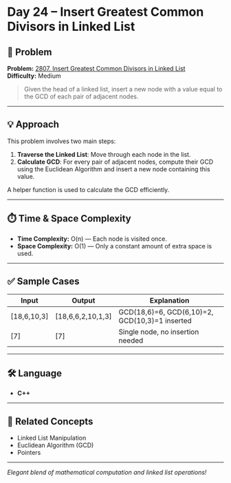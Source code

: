 # Day 24 – Insert Greatest Common Divisors in Linked List

## 🧩 Problem

**Problem:** [2807. Insert Greatest Common Divisors in Linked List](https://leetcode.com/problems/insert-greatest-common-divisors-in-linked-list/)  
**Difficulty:** Medium

> Given the head of a linked list, insert a new node with a value equal to the GCD of each pair of adjacent nodes.

---

## 💡 Approach

This problem involves two main steps:

1. **Traverse the Linked List**: Move through each node in the list.
2. **Calculate GCD**: For every pair of adjacent nodes, compute their GCD using the Euclidean Algorithm and insert a new node containing this value.

A helper function is used to calculate the GCD efficiently.

---

## ⏱️ Time & Space Complexity

- **Time Complexity:** O(n) — Each node is visited once.
- **Space Complexity:** O(1) — Only a constant amount of extra space is used.

---

## ✅ Sample Cases

| Input          | Output                | Explanation                                        |
|---------------|-----------------------|----------------------------------------------------|
| [18,6,10,3]   | [18,6,6,2,10,1,3]     | GCD(18,6)=6, GCD(6,10)=2, GCD(10,3)=1 inserted     |
| [7]           | [7]                   | Single node, no insertion needed                   |

---

## 🛠️ Language

- **C++**

---

## 🔗 Related Concepts

- Linked List Manipulation
- Euclidean Algorithm (GCD)
- Pointers

---

_Elegant blend of mathematical computation and linked list operations!_
